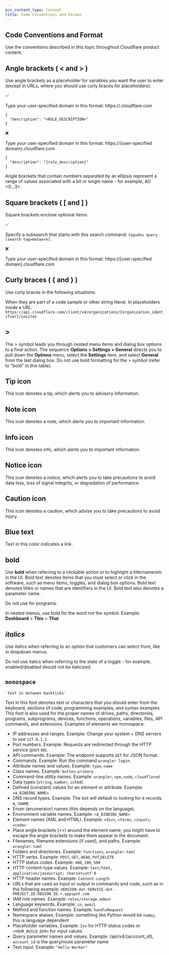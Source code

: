 ```yaml
---
pcx_content_type: Concept
title: Code Conventions and Format
---
```


## Code Conventions and Format

Use the conventions described in this topic throughout Cloudflare product content.

## Angle brackets ( < and > )

Use angle brackets as a placeholder for variables you want the user to enter (except in URLs, where you should use curly braces for placeholders).


✅

Type your user-specified domain in this format: https://<user-specified domain>.cloudflare.com

```
{
  "description": "<RULE_DESCRIPTION>"
}
```

❌ 

Type your user-specified domain in this format: https://{user-specified domain}.cloudflare.com

```
{
  "description": "{rule_description}"
}
```

Angle brackets that contain numbers separated by an ellipsis represent a range of values associated with a bit or single name - for example, AO <0...3>.

## Square brackets ( [ and ] )

Square brackets enclose optional items.

✅

Specify a subsearch that starts with this search command: ``` tag=dns query [search tag=malware]. ```


❌

Type your user-specified domain in this format: https://[user-specified domain].cloudflare.com

## Curly braces ( { and } )

Use curly braces in the following situations:

When they are part of a code sample or other string literal.
In placeholders inside a URL: ``` https://api.cloudflare.com/client/v4/organizations/{organization_identifier}/invites ```

## >

The > symbol leads you through nested menu items and dialog box options to a final action. The sequence **Options > Settings > General** directs you to pull down the **Options** menu, select the **Settings** item, and select **General** from the last dialog box. Do not use bold formatting for the > symbol (refer to "bold" in this table).

## Tip icon	

This icon denotes a tip, which alerts you to advisory information.

## Note icon

This icon denotes a note, which alerts you to important information.

## Info icon

This icon denotes info, which alerts you to important information.

## Notice icon

This icon denotes a notice, which alerts you to take precautions to avoid data loss, loss of signal integrity, or degradation of performance.

## Caution icon	

This icon denotes a caution, which advise you to take precautions to avoid injury.

## Blue text	

Text in this color indicates a link.

## **bold**	

Use **bold** when referring to a clickable action or to highlight a title/name/etc in the UI. Bold text denotes items that you must select or click in the software, such as menu items, toggles, and dialog box options. Bold text denotes titles or names that are identifiers in the UI. Bold text also denotes a parameter name. 

Do not use for programs.

In nested menus, use bold for the word not the symbol. Example: **Dashboard** > **This** > **That**

## *italics*	

Use *italics* when referring to an option that customers can select from, like in dropdown menus.

Do not use italics when referring to the state of a toggle - for example, enabled/disabled should not be italicized. 

## `monospace`

``` `text in between backticks` ```

Text in this font denotes text or characters that you should enter from the keyboard, sections of code, programming examples, and syntax examples. This font is also used for the proper names of drives, paths, directories, programs, subprograms, devices, functions, operations, variables, files, API commands, and extensions. Examples of elements we monospace:

+ IP addresses and ranges. Example: Change your system + DNS servers to use `127.0.1.1`.
+ Port numbers. Example: Requests are redirected through the HTTP service (port `80`).
+ API commands: Example: The endpoint supports `GET` for JSON format.
+ Commands. Example: Run the command `wrangler login`.
+ Attribute names and values. Example: `type`, `name`
+ Class names. Example: `button-primary`
+ Command-line utility names. Example: `wrangler`, `npm`, `node`, `cloudflared`
+ Data types (`string`, `number`, `int64`).
+ Defined (constant) values for an element or attribute. Example: `<A_BINDING_NAME>`
+ DNS record types. Example: The bot will default to looking for `A` records. `A`, `CNAME`
+ Enum (enumerator) names (this depends on the language).
+ Environment variable names. Example: `<A_BINDING_NAME>`
+ Element names (XML and HTML). Example: `<div>`, `<form>`, `<input>`, `<code>`
+ Place angle brackets (<>) around the element name; you might have to escape the angle brackets to make them appear in the document.
+ Filenames, filename extensions (if used), and paths. Example: `wrangler.toml`
+ Folders and directories. Example: `functions`, `wrangler.toml`
+ HTTP verbs. Example: `POST`, `GET`, `HEAD`, `PUT`,`DELETE`
+ HTTP status codes. Example: `400`, `200`, `500`
+ HTTP content-type values. Example: `text/html`, `application/javascript; charset=utf-8`
+ HTTP header names. Example: `Content-Length`
+ URLs that are used as input or output in commands and code, such as in the following example:
`VERSION-dot-SERVICE-dot-PROJECT_ID.REGION_ID.r.appspot.com`
+ IAM role names. Example: `roles/storage.admin`
+ Language keywords. Example: `in`, `await`
+ Method and function names. Example: `handleRequest`
+ Namespace aliases. Example: something like Python would be `numpy`, this is language dependent
+ Placeholder variables. Example: `2xx` for HTTP status codes or `<YOUR_BUILD_DIR>` for input values
+ Query parameter names and values. Example: /api/v4/{account_id}, `account_id` is the query/route parameter name
+ Text input. Example: `"Hello Worker"`